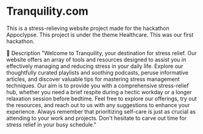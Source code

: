 # Tranquility.com
This is a stress-relieving website project made for the hackathon Appoclypse. This project is under the theme Healthcare. This was our first hackathon.

📃 Description
"Welcome to Tranquility, your destination for stress relief. Our website offers an array of tools and resources designed to assist you in effectively managing and reducing stress in your daily life. Explore our thoughtfully curated playlists and soothing podcasts, peruse informative articles, and discover valuable tips for mastering stress management techniques. Our aim is to provide you with a comprehensive stress-relief hub, whether you need a brief respite during a hectic workday or a longer relaxation session before bedtime. Feel free to explore our offerings, try out the resources, and reach out to us with any suggestions to enhance your experience. Always remember that prioritizing self-care is just as crucial as attending to your work and projects. Don't hesitate to carve out time for stress relief in your busy schedule."
